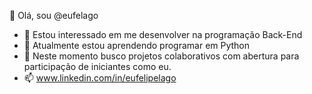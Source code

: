 👋 Olá, sou @eufelago
- 👀 Estou interessado em me desenvolver na programação Back-End
- 🌱 Atualmente estou aprendendo programar em Python
- 💞️ Neste momento busco projetos colaborativos com abertura para participação de iniciantes como eu.
- 📫 www.linkedin.com/in/eufelipelago


